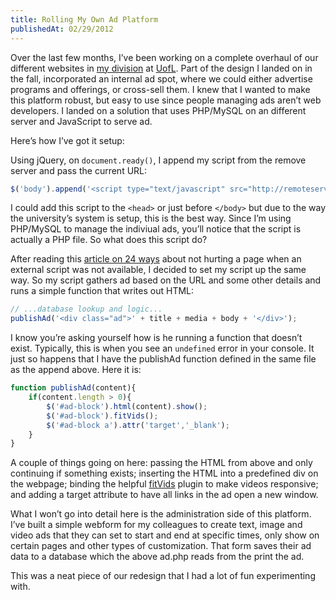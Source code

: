 ```yaml
---
title: Rolling My Own Ad Platform
publishedAt: 02/29/2012
---
```

Over the last few months, I’ve been working on a complete overhaul of our different websites in [my division](http://louisville.edu/delphi) at [UofL](http://louisville.edu/). Part of the design I landed on in the fall, incorporated an internal ad spot, where we could either advertise programs and offerings, or cross-sell them. I knew that I wanted to make this platform robust, but easy to use since people managing ads aren’t web developers. I landed on a solution that uses PHP/MySQL on an different server and JavaScript to serve ad.

Here’s how I’ve got it setup:

Using jQuery, on `document.ready()`, I append my script from the remove server and pass the current URL:

```js
$('body').append('<script type="text/javascript" src="http://remoteserver.com/ad.php?js&u=' + location.href + '"></script>');
```

I could add this script to the `<head>` or just before `</body>` but due to the way the university’s system is setup, this is the best way. Since I’m using PHP/MySQL to manage the indiviual ads, you’ll notice that the script is actually a PHP file. So what does this script do?

After reading this [article on 24 ways](http://24ways.org/2011/defending-the-perimeter-against-web-widgets) about not hurting a page when an external script was not available, I decided to set my script up the same way. So my script gathers ad based on the URL and some other details and runs a simple function that writes out HTML:

```js
// ...database lookup and logic...
publishAd('<div class="ad">' + title + media + body + '</div>');
```

I know you’re asking yourself how is he running a function that doesn’t exist. Typically, this is when you see an `undefined` error in your console. It just so happens that I have the publishAd function defined in the same file as the append above. Here it is:

```js
function publishAd(content){
	if(content.length > 0){
		$('#ad-block').html(content).show();
		$('#ad-block').fitVids();
		$('#ad-block a').attr('target','_blank');
	}
}
```

A couple of things going on here: passing the HTML from above and only continuing if something exists; inserting the HTML into a predefined div on the webpage; binding the helpful [fitVids](http://fitvidsjs.com/) plugin to make videos responsive; and adding a target attribute to have all links in the ad open a new window.

What I won’t go into detail here is the administration side of this platform. I’ve built a simple webform for my colleagues to create text, image and video ads that they can set to start and end at specific times, only show on certain pages and other types of customization. That form saves their ad data to a database which the above ad.php reads from the print the ad.

This was a neat piece of our redesign that I had a lot of fun experimenting with.
